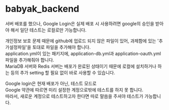 # babyak_backend


서버 배포를 했으나, Google Login은 실제 배포 시 사용하려면 google의 승인을 받아야 해서 일단 테스트는 로컬로만 가능합니다.


개인정보 보호 문제 때문에 github에 업로드 되지 않은 파일이 있어, 과제함에 있는 '추가설정파일'을 토대로 파일을 추가해야 합니다.
<br>
application.yml이 있는 패키지에, application-db.yml과 application-oauth.yml 파일을 추가해줘야 합니다.
<br>
MariaDB 서버와 Redis 서버는 배포가 완료된 상태이기 때문에 로컬에 설치하거나 하는 등의 추가 setting 할 필요 없이 바로 사용할 수 있습니다.


Google login은 현재 배포가 아닌, 테스트 모드로
<br>
Google 약관에 따르면 미리 설정한 계정으로밖에 테스트를 하지 못 합니다.
<br>
따라서, 새로운 계정으로 테스트하고자 한다면 따로 말씀을 주셔야 테스트가 가능합니다.



